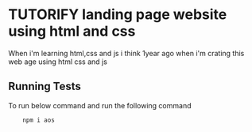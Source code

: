 # TUTORIFY landing page website using html and css
 When i'm learning html,css and js i think 1year ago when i'm crating this web age using html css and js


## Running Tests

To run below command and run the following command

```bash
    npm i aos
```





